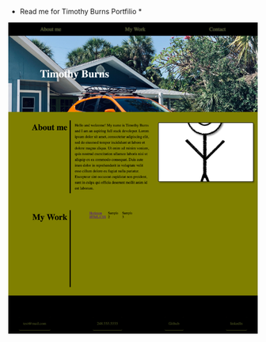 * Read me for Timothy Burns Portfilio *

![](assets/images/Screen%20Shot%202021-12-19%20at%2013.43.46.png)
